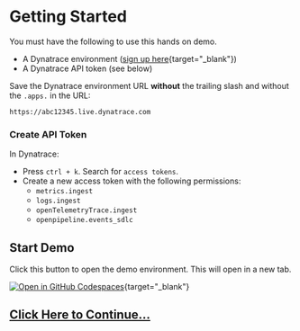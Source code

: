 # Getting Started

You must have the following to use this hands on demo.

* A Dynatrace environment ([sign up here](https://dynatrace.com/trial){target="_blank"})
* A Dynatrace API token (see below)

Save the Dynatrace environment URL **without** the trailing slash and without the `.apps.` in the URL:

```
https://abc12345.live.dynatrace.com
```

### Create API Token
In Dynatrace:

* Press `ctrl + k`. Search for `access tokens`.
* Create a new access token with the following permissions:
    * `metrics.ingest`
    * `logs.ingest`
    * `openTelemetryTrace.ingest`
    * `openpipeline.events_sdlc`

## Start Demo

Click this button to open the demo environment. This will open in a new tab.

[![Open in GitHub Codespaces](https://github.com/codespaces/badge.svg)](https://codespaces.new/dynatrace-perfclinics/demo-release-validation){target="_blank"}

## [Click Here to Continue...](validate-telemetry.md)